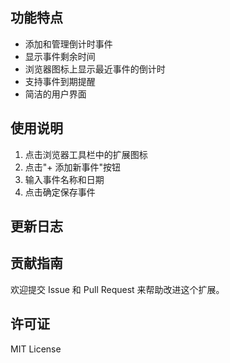 ## 功能特点
- 添加和管理倒计时事件
- 显示事件剩余时间
- 浏览器图标上显示最近事件的倒计时
- 支持事件到期提醒
- 简洁的用户界面

## 使用说明

1. 点击浏览器工具栏中的扩展图标
2. 点击"+ 添加新事件"按钮
3. 输入事件名称和日期
4. 点击确定保存事件

## 更新日志

## 贡献指南

欢迎提交 Issue 和 Pull Request 来帮助改进这个扩展。

## 许可证

MIT License 